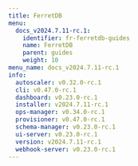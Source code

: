 ```yaml
---
title: FerretDB
menu:
  docs_v2024.7.11-rc.1:
    identifier: fr-ferretdb-guides
    name: FerretDB
    parent: guides
    weight: 10
menu_name: docs_v2024.7.11-rc.1
info:
  autoscaler: v0.32.0-rc.1
  cli: v0.47.0-rc.1
  dashboard: v0.23.0-rc.1
  installer: v2024.7.11-rc.1
  ops-manager: v0.34.0-rc.1
  provisioner: v0.47.0-rc.1
  schema-manager: v0.23.0-rc.1
  ui-server: v0.23.0-rc.1
  version: v2024.7.11-rc.1
  webhook-server: v0.23.0-rc.1
---
```



